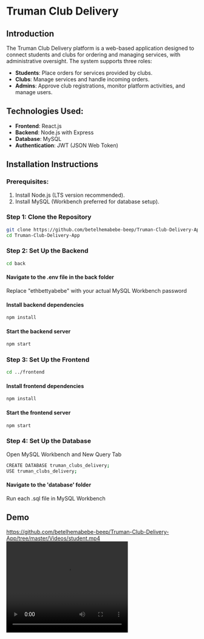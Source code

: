 # Truman Club Delivery 

## Introduction
The Truman Club Delivery platform is a web-based application designed to connect students and clubs for ordering and managing services, with administrative oversight. The system supports three roles:

- **Students**: Place orders for services provided by clubs.
- **Clubs**: Manage services and handle incoming orders.
- **Admins**: Approve club registrations, monitor platform activities, and manage users.

## Technologies Used:
- **Frontend**: React.js
- **Backend**: Node.js with Express
- **Database**: MySQL
- **Authentication**: JWT (JSON Web Token)

## Installation Instructions

### Prerequisites:
1. Install Node.js (LTS version recommended).
2. Install MySQL (Workbench preferred for database setup).

### Step 1: Clone the Repository
```bash
git clone https://github.com/betelhemabebe-beep/Truman-Club-Delivery-App.git
cd Truman-Club-Delivery-App
```

### Step 2: Set Up the Backend
```bash
cd back
```

#### Navigate to the .env file in the back folder
Replace "ethbettyabebe" with your actual MySQL Workbench password

#### Install backend dependencies
```bash
npm install
```

#### Start the backend server
```bash
npm start
```

### Step 3: Set Up the Frontend
```bash
cd ../frontend
```

#### Install frontend dependencies
```bash
npm install
```

#### Start the frontend server
```bash
npm start
```

### Step 4: Set Up the Database
 Open MySQL Workbench and New Query Tab
```bash
CREATE DATABASE truman_clubs_delivery;
USE truman_clubs_delivery;
```

#### Navigate to the 'database' folder
 Run each .sql file in MySQL Workbench 

 ## Demo

https://github.com/betelhemabebe-beep/Truman-Club-Delivery-App/tree/master/Videos/student.mp4
<video src="https://github.com/betelhemabebe-beep/Truman-Club-Delivery-App/tree/master/Videos/student.mp4" width="320" height="240" controls></video>





